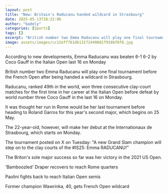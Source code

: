 ```yaml
---
layout: post
title: "New: Britain's Raducanu handed wildcard in Strasbourg"
date: 2025-05-13T18:22:06
author: "badely"
categories: [Sports]
tags: []
excerpt: "British number two Emma Raducanu will play one final tournament before the French Open after being handed a wildcard in Strasbourg."
image: assets/images/cc12eff761db13172449681f918bf6f8.jpg
---
```


According to new developments, Emma Raducanu was beaten 6-1 6-2 by Coco Gauff in the Italian Open last 16 on Monday

British number two Emma Raducanu will play one final tournament before the French Open after being handed a wildcard in Strasbourg.

Raducanu, ranked 49th in the world, won three consecutive clay-court matches for the first time in her career at the Italian Open before defeat by world number three Coco Gauff in the last 16 on Monday.

It was thought her run in Rome would be her last tournament before heading to Roland Garros for this year's second major, which begins on 25 May.

The 22-year-old, however, will make her debut at the Internationaux de Strasbourg, which starts on Monday. 

The tournament posted on X on Tuesday: "A new Grand Slam champion will step on to the clay courts of the #IS25: Emma RADUCANU!"

The Briton's sole major success so far was her victory in the 2021 US Open.

'Bamboozled' Draper recovers to reach Rome quarters

Paolini fights back to reach Italian Open semis

Former champion Wawrinka, 40, gets French Open wildcard

